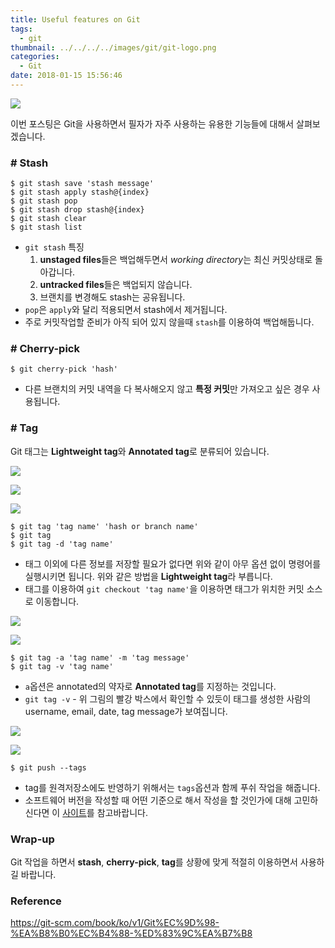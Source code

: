 ```yaml
---
title: Useful features on Git
tags:
  - git
thumbnail: ../../../../images/git/git-logo.png
categories:
  - Git
date: 2018-01-15 15:56:46
---
```



![](../../../../images/git/git-logo.png)

이번 포스팅은 Git을 사용하면서 필자가 자주 사용하는 유용한 기능들에 대해서 살펴보겠습니다.

### # Stash

``` shell
$ git stash save 'stash message'
$ git stash apply stash@{index}
$ git stash pop
$ git stash drop stash@{index}
$ git stash clear
$ git stash list
```

* <code>git stash</code> 특징
  1. **unstaged files**들은 백업해두면서 *working directory*는 최신 커밋상태로 돌아갑니다.
  2. **untracked files**들은 백업되지 않습니다.
  3. 브랜치를 변경해도 stash는 공유됩니다.
* <code>pop</code>은 <code>apply</code>와 달리 적용되면서 stash에서 제거됩니다.
* 주로 커밋작업할 준비가 아직 되어 있지 않을때 <code>stash</code>를 이용하여 백업해둡니다.

### # Cherry-pick

``` shell
$ git cherry-pick 'hash'
```

* 다른 브랜치의 커밋 내역을 다 복사해오지 않고 **특정 커밋**만 가져오고 싶은 경우 사용됩니다.

### # Tag

Git 태그는 **Lightweight tag**와 **Annotated tag**로 분류되어 있습니다.

![](../../../../images/git/git-useful-features-on-git-01.png)

![](../../../../images/git/git-useful-features-on-git-02.png)

![](../../../../images/git/git-useful-features-on-git-03.png)

``` shell
$ git tag 'tag name' 'hash or branch name'
$ git tag
$ git tag -d 'tag name'
```

* 태그 이외에 다른 정보를 저장할 필요가 없다면 위와 같이 아무 옵션 없이 명령어를 실행시키면 됩니다. 위와 같은 방법을 **Lightweight tag**라 부릅니다.
* 태그를 이용하여 <code>git checkout 'tag name'</code>을 이용하면 태그가 위치한 커밋 소스로 이동합니다. 

![](../../../../images/git/git-useful-features-on-git-04.png)

![](../../../../images/git/git-useful-features-on-git-05.png)

``` shell
$ git tag -a 'tag name' -m 'tag message'
$ git tag -v 'tag name'
```

* <code>a</code>옵션은 annotated의 약자로 **Annotated tag**를 지정하는 것입니다. 
* <code>git tag -v</code> - 위 그림의 빨강 박스에서 확인할 수 있듯이 태그를 생성한 사람의 username, email, date, tag message가 보여집니다.


![](../../../../images/git/git-useful-features-on-git-06.png)

![](../../../../images/git/git-useful-features-on-git-07.png)

``` shell
$ git push --tags
```

* tag를 원격저장소에도 반영하기 위해서는 <code>tags</code>옵션과 함께 푸쉬 작업을 해줍니다.
* 소프트웨어 버전을 작성할 때 어떤 기준으로 해서 작성을 할 것인가에 대해 고민하신다면 이 [사이트](https://semver.org/)를 참고바랍니다.

### Wrap-up

Git 작업을 하면서 **stash**, **cherry-pick**, **tag**를 상황에 맞게 적절히 이용하면서 사용하길 바랍니다.

### Reference
<https://git-scm.com/book/ko/v1/Git%EC%9D%98-%EA%B8%B0%EC%B4%88-%ED%83%9C%EA%B7%B8>
